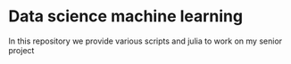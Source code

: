 # Data science machine learning 

In this repository we provide various scripts and julia to work on my senior project

